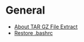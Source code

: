 
# General

- [About TAR GZ File Extract](https://askubuntu.com/questions/25347/what-command-do-i-need-to-unzip-extract-a-tar-gz-file)
- [Restore .bashrc](https://www.vivaolinux.com.br/dica/Restaurando-o-bashrc-do-Ubuntu)
